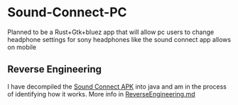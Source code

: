 # Sound-Connect-PC
Planned to be a Rust+Gtk+bluez app that will allow pc users to change headphone settings for sony headphones like the sound connect app allows on mobile

## Reverse Engineering
I have decompiled the [Sound Connect APK](https://apkpure.com/sony-headphones-connect/com.sony.songpal.mdr) into java and am in the process of identifying how it works.
More info in [ReverseEngineering.md](ReverseEngineering.md)
